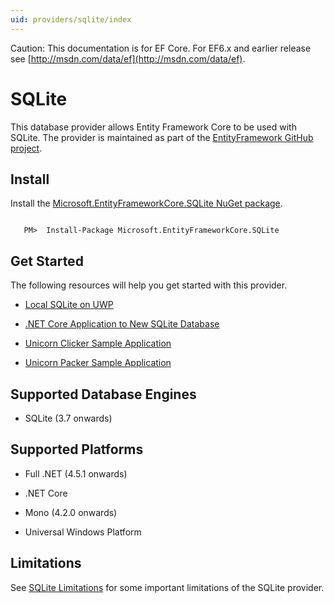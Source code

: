```yaml
---
uid: providers/sqlite/index
---
```

Caution: This documentation is for EF Core. For EF6.x and earlier release see [http://msdn.com/data/ef](http://msdn.com/data/ef).

  # SQLite

This database provider allows Entity Framework Core to be used with SQLite. The provider is maintained as part of the [EntityFramework GitHub project](https://github.com/aspnet/EntityFramework).

  ## Install

Install the [Microsoft.EntityFrameworkCore.SQLite NuGet package](https://www.nuget.org/packages/Microsoft.EntityFrameworkCore.SQLite/).

<!-- literal_block"language": "csharp",", "xml:space": "preserve", "classes  "backrefs  "names  "dupnames  highlight_args}, "ids  "linenos": false -->

````text

   PM>  Install-Package Microsoft.EntityFrameworkCore.SQLite
   ````

  ## Get Started

The following resources will help you get started with this provider.
   * [Local SQLite on UWP](../../platforms/uwp/getting-started.md)

   * [.NET Core Application to New SQLite Database](../../platforms/netcore/new-db-sqlite.md)

   * [Unicorn Clicker Sample Application](https://github.com/rowanmiller/UnicornStore/tree/master/UnicornClicker/UWP)

   * [Unicorn Packer Sample Application](https://github.com/rowanmiller/UnicornStore/tree/master/UnicornPacker)

  ## Supported Database Engines

   * SQLite (3.7 onwards)

  ## Supported Platforms

   * Full .NET (4.5.1 onwards)

   * .NET Core

   * Mono (4.2.0 onwards)

   * Universal Windows Platform

  ## Limitations

See [SQLite Limitations](limitations.md) for some important limitations of the SQLite provider.
